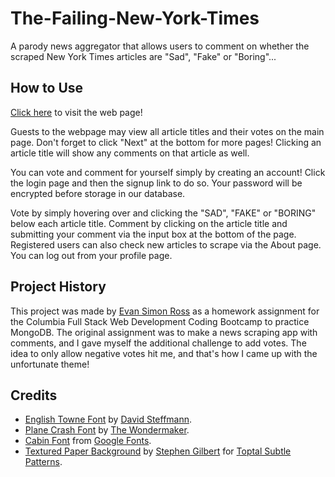 # The-Failing-New-York-Times
A parody news aggregator that allows users to comment on whether the scraped New York Times articles are "Sad", "Fake" or "Boring"... 

## How to Use
[Click here](https://the-failing-new-york-times.herokuapp.com/) to visit the web page! 

Guests to the webpage may view all article titles and their votes on the main page. Don't forget to click "Next" at the bottom for more pages! Clicking an article title will show any comments on that article as well. 

You can vote and comment for yourself simply by creating an account! Click the login page and then the signup link to do so. Your password will be encrypted before storage in our database.

Vote by simply hovering over and clicking the "SAD", "FAKE" or "BORING" below each article title. Comment by clicking on the article title and submitting your comment via the input box at the bottom of the page. Registered users can also check new articles to scrape via the About page. You can log out from your profile page.

## Project History
This project was made by [Evan Simon Ross](https://evansimonross.github.io/) as a homework assignment for the Columbia Full Stack Web Development Coding Bootcamp to practice MongoDB. The original assignment was to make a news scraping app with comments, and I gave myself the additional challenge to add votes. The idea to only allow negative votes hit me, and that's how I came up with the unfortunate theme! 

## Credits
* [English Towne Font](https://www.dafont.com/english-towne.font?text=The+New+York+Times) by [David Steffmann](http://www.steffmann.de/).
* [Plane Crash Font](https://www.dafont.com/plane-crash.font?text=FAILING) by [The Wondermaker](http://www.wmkart.com/).
* [Cabin Font](https://fonts.google.com/specimen/Cabin) from [Google Fonts](https://fonts.google.com).
* [Textured Paper Background](https://www.toptal.com/designers/subtlepatterns/textured-paper/) by [Stephen Gilbert](http://stephen.io/) for [Toptal Subtle Patterns](https://www.toptal.com/designers/subtlepatterns/).